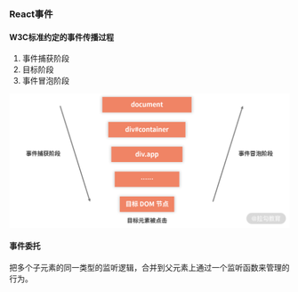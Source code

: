 ### React事件

#### W3C标准约定的事件传播过程

1. 事件捕获阶段
2. 目标阶段
3. 事件冒泡阶段

![](./image/event.png)

#### 事件委托

把多个子元素的同一类型的监听逻辑，合并到父元素上通过一个监听函数来管理的行为。